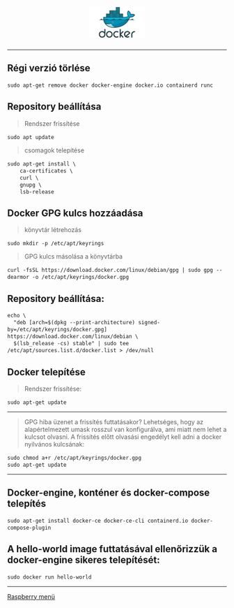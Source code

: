 <h1 align="center">
	<img src="../.pictures/docker_logo.png" alt="Docker logo" width="128"/>
</h1>

---

## Régi verzió törlése

```
sudo apt-get remove docker docker-engine docker.io containerd runc
```

## Repository beállítása


> Rendszer frissítése

```
sudo apt update
```

> csomagok telepítése

```
sudo apt-get install \
    ca-certificates \
    curl \
    gnupg \
    lsb-release
```

## Docker GPG kulcs hozzáadása

> könyvtár létrehozás

```
sudo mkdir -p /etc/apt/keyrings
```

> GPG kulcs másolása a könyvtárba

```
curl -fsSL https://download.docker.com/linux/debian/gpg | sudo gpg --dearmor -o /etc/apt/keyrings/docker.gpg
```

## Repository beállítása:

```
echo \
  "deb [arch=$(dpkg --print-architecture) signed-by=/etc/apt/keyrings/docker.gpg] https://download.docker.com/linux/debian \
  $(lsb_release -cs) stable" | sudo tee /etc/apt/sources.list.d/docker.list > /dev/null
```  

## Docker telepítése

> Rendszer frissítése:

```
sudo apt-get update
```

---

> GPG hiba üzenet a frissítés futtatásakor?
> Lehetséges, hogy az alapértelmezett umask rosszul van konfigurálva, ami miatt nem lehet a kulcsot olvasni. A frissítés előtt olvasási engedélyt kell adni a docker nyilvános kulcsának:

```
sudo chmod a+r /etc/apt/keyrings/docker.gpg
sudo apt-get update
```

---

## Docker-engine, konténer és docker-compose telepítés

```
sudo apt-get install docker-ce docker-ce-cli containerd.io docker-compose-plugin
```

## A hello-world image futtatásával ellenőrizzük a docker-engine sikeres telepítését:

```
sudo docker run hello-world
```

---

[Raspberry menü](../README.md)
